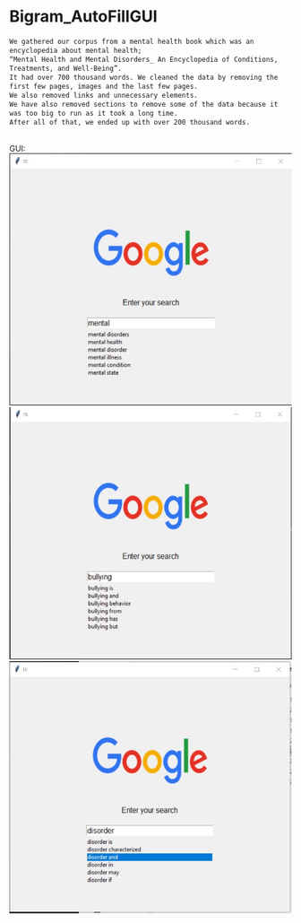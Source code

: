 # Bigram_AutoFillGUI

	We gathered our corpus from a mental health book which was an encyclopedia about mental health;
	“Mental Health and Mental Disorders_ An Encyclopedia of Conditions, Treatments, and Well-Being”. 
	It had over 700 thousand words. We cleaned the data by removing the first few pages, images and the last few pages. 
	We also removed links and unnecessary elements. 
	We have also removed sections to remove some of the data because it was too big to run as it took a long time. 
	After all of that, we ended up with over 200 thousand words.
<br>
<bold> GUI: </bold>
<br>
<img src="Screenshot 2022-06-02 030521.jpg" width="600" height="450" style="display: inline-block;">
<img src="Screenshot 2022-06-02 030623.jpg" width="600" height="450" style="display: inline-block;">
<!-- <br> -->
<img src="Screenshot 2022-06-02 030709.jpg" width="600" height="450">
<br>
